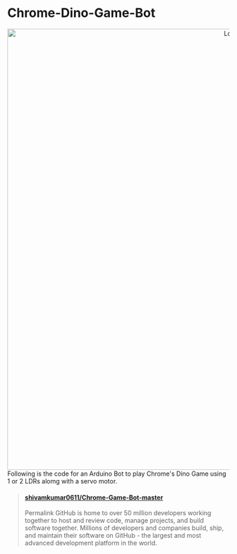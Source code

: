 # Chrome-Dino-Game-Bot
<div align="center">
  <img alt="Logo" src="https://github.com/shivamkumar0611/Chrome-Game-Bot-master/blob/main/files/teche_dino_game_arduino.png" width="1000" />
</div>
Following is the code for an Arduino Bot to play Chrome's Dino Game using 1 or 2 LDRs alomg with a servo motor.
<blockquote class="embedly-card" data-card-controls="0" data-card-theme="dark"><h4><a href="https://github.com/shivamkumar0611/Chrome-Game-Bot-master/blob/main/files/0%20(2).mp4">shivamkumar0611/Chrome-Game-Bot-master</a></h4><p>Permalink GitHub is home to over 50 million developers working together to host and review code, manage projects, and build software together. Millions of developers and companies build, ship, and maintain their software on GitHub - the largest and most advanced development platform in the world.</p></blockquote>
<script async src="//cdn.embedly.com/widgets/platform.js" charset="UTF-8"></script>
